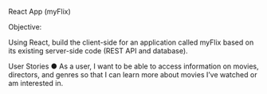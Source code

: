  React App (myFlix)

 Objective:

Using React, build the client-side for an application called myFlix based on its existing
server-side code (REST API and database).

User Stories
● As a user, I want to be able to access information on movies, directors, and genres so
that I can learn more about movies I’ve watched or am interested in.

